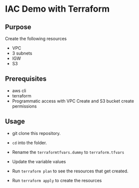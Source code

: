 # IAC Demo with Terraform 


## Purpose 

Create the following resources

- VPC
- 3 subnets
- IGW
- S3 

## Prerequisites

- aws cli
- terraform
- Programmatic access with VPC Create and S3 bucket create permissions

## Usage

- git clone this repository.

- `cd` into the folder.

- Rename the `terraformtfvars.dummy` to `terraform.tfvars` 

- Update the variable values 

- Run `terraform plan` to see the resources that get created.

- Run `terraform apply` to create the resources

